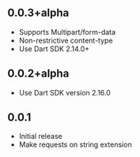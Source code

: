 ## 0.0.3+alpha

- Supports Multipart/form-data
- Non-restrictive content-type
- Use Dart SDK 2.14.0+
## 0.0.2+alpha

- Use Dart SDK version 2.16.0


## 0.0.1

- Initial release
- Make requests on string extension

